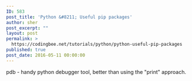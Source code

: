 ```yaml
---
ID: 583
post_title: 'Python &#8211; Useful pip packages'
author: sher
post_excerpt: ""
layout: post
permalink: >
  https://codingbee.net/tutorials/python/python-useful-pip-packages
published: true
post_date: 2016-05-11 00:00:00
---
```

pdb - handy python debugger tool, better than using the "print" approach.